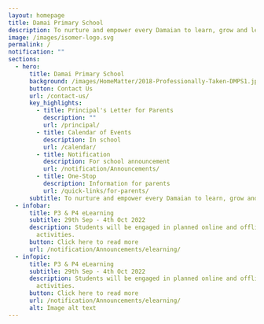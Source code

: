 ```yaml
---
layout: homepage
title: Damai Primary School
description: To nurture and empower every Damaian to learn, grow and lead.
image: /images/isomer-logo.svg
permalink: /
notification: ""
sections:
  - hero:
      title: Damai Primary School
      background: /images/HomeMatter/2018-Professionally-Taken-DMPS1.jpg
      button: Contact Us
      url: /contact-us/
      key_highlights:
        - title: Principal's Letter for Parents
          description: ""
          url: /principal/
        - title: Calendar of Events
          description: In school
          url: /calendar/
        - title: Notification
          description: For school announcement
          url: /notification/Announcements/
        - title: One-Stop
          description: Information for parents
          url: /quick-links/for-parents/
      subtitle: To nurture and empower every Damaian to learn, grow and lead
  - infobar:
      title: P3 & P4 eLearning
      subtitle: 29th Sep - 4th Oct 2022
      description: Students will be engaged in planned online and offline learning
        activities.
      button: Click here to read more
      url: /notification/Announcements/elearning/
  - infopic:
      title: P3 & P4 eLearning
      subtitle: 29th Sep - 4th Oct 2022
      description: Students will be engaged in planned online and offline learning
        activities.
      button: Click here to read more
      url: /notification/Announcements/elearning/
      alt: Image alt text
---
```

